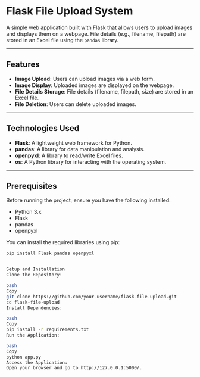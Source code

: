 # Flask File Upload System

A simple web application built with Flask that allows users to upload images and displays them on a webpage. File details (e.g., filename, filepath) are stored in an Excel file using the `pandas` library.

---

## Features

- **Image Upload**: Users can upload images via a web form.
- **Image Display**: Uploaded images are displayed on the webpage.
- **File Details Storage**: File details (filename, filepath, size) are stored in an Excel file.
- **File Deletion**: Users can delete uploaded images.

---

## Technologies Used

- **Flask**: A lightweight web framework for Python.
- **pandas**: A library for data manipulation and analysis.
- **openpyxl**: A library to read/write Excel files.
- **os**: A Python library for interacting with the operating system.

---

## Prerequisites

Before running the project, ensure you have the following installed:

- Python 3.x
- Flask
- pandas
- openpyxl

You can install the required libraries using pip:

```bash
pip install Flask pandas openpyxl


Setup and Installation
Clone the Repository:

bash
Copy
git clone https://github.com/your-username/flask-file-upload.git
cd flask-file-upload
Install Dependencies:

bash
Copy
pip install -r requirements.txt
Run the Application:

bash
Copy
python app.py
Access the Application:
Open your browser and go to http://127.0.0.1:5000/.
